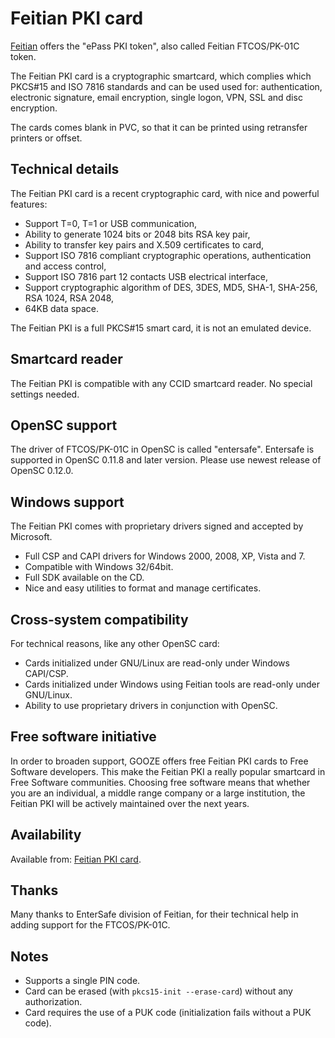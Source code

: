 # Feitian PKI card

[Feitian](http://www.ftsafe.com/) offers the "ePass PKI token", also called Feitian FTCOS/PK-01C token.

The Feitian PKI card is a cryptographic smartcard, which complies which PKCS#15 and ISO 7816 standards and can be used used for:
authentication, electronic signature, email encryption, single logon, VPN, SSL and disc encryption.

The cards comes blank in PVC, so that it can be printed using retransfer printers or offset.

## Technical details

The Feitian PKI card is a recent cryptographic card, with nice and powerful features:

* Support T=0, T=1 or USB communication,
* Ability to generate 1024 bits or 2048 bits RSA key pair,
* Ability to transfer key pairs and X.509 certificates to card,
* Support ISO 7816 compliant cryptographic operations, authentication and access control,
* Support ISO 7816 part 12 contacts USB electrical interface,
* Support cryptographic algorithm of DES, 3DES, MD5, SHA-1, SHA-256, RSA 1024, RSA 2048,
* 64KB data space.

The Feitian PKI is a full PKCS#15 smart card, it is not an emulated device.

## Smartcard reader

The Feitian PKI is compatible with any CCID smartcard reader. No special settings needed.

## OpenSC support

The driver of FTCOS/PK-01C in OpenSC is called "entersafe".
Entersafe is supported in OpenSC 0.11.8 and later version.
Please use newest release of OpenSC 0.12.0.

## Windows support

The Feitian PKI comes with proprietary drivers signed and accepted by Microsoft.

* Full CSP and CAPI drivers for Windows 2000, 2008, XP, Vista and 7.
* Compatible with Windows 32/64bit.
* Full SDK available on the CD.
* Nice and easy utilities to format and manage certificates.

## Cross-system compatibility

For technical reasons, like any other OpenSC card:

* Cards initialized under GNU/Linux are read-only under Windows CAPI/CSP.
* Cards initialized under Windows using Feitian tools are read-only under GNU/Linux.
* Ability to use proprietary drivers in conjunction with OpenSC.

## Free software initiative

In order to broaden support, GOOZE offers free Feitian PKI cards to Free Software developers.
This make the Feitian PKI a really popular smartcard in Free Software communities.
Choosing free software means that whether you are an individual, a middle range company or a large institution, the Feitian PKI will be actively maintained over the next years.

## Availability

Available from: [Feitian PKI card](http://ftsafe.com/).

## Thanks

Many thanks to EnterSafe division of Feitian, for their technical help in adding support for the FTCOS/PK-01C.

## Notes

* Supports a single PIN code.
* Card can be erased (with `pkcs15-init --erase-card`) without any authorization.
* Card requires the use of a PUK code (initialization fails without a PUK code).
